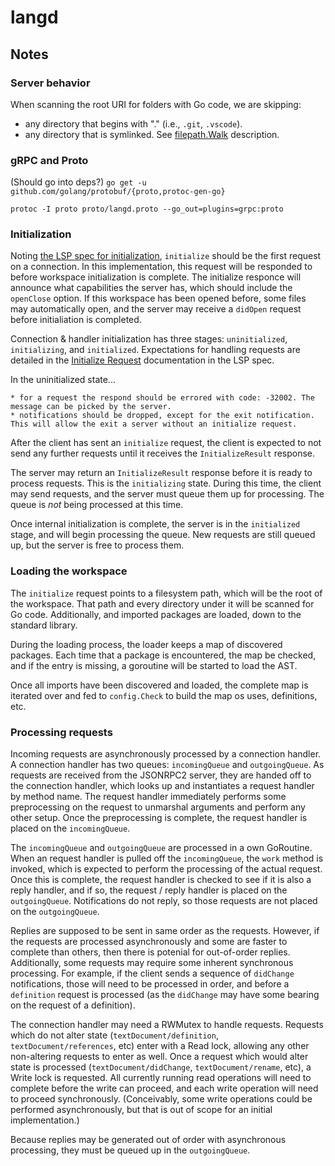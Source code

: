 # langd

## Notes

### Server behavior

When scanning the root URI for folders with Go code, we are skipping:

* any directory that begins with "." (i.e., `.git`, `.vscode`).
* any directory that is symlinked.  See [filepath.Walk](https://golang.org/pkg/path/filepath/#Walk) description.

### gRPC and Proto

(Should go into deps?)
`go get -u github.com/golang/protobuf/{proto,protoc-gen-go}`

`protoc -I proto proto/langd.proto --go_out=plugins=grpc:proto`

### Initialization

Noting [the LSP spec for initialization](https://github.com/Microsoft/language-server-protocol/blob/master/protocol.md#initialize-request), `initialize` should be the first request on a connection.  In this implementation, this request will be responded to before workspace initialization is complete.  The initialize responce will announce what capabilities the server has, which should include the `openClose` option.  If this workspace has been opened before, some files may automatically open, and the server may receive a `didOpen` request before initialiation is completed.

Connection & handler initialization has three stages: `uninitialized`, `initializing`, and `initialized`.  Expectations for handling requests are detailed in the [Initialize Request](https://github.com/Microsoft/language-server-protocol/blob/master/protocol.md#initialize-request) documentation in the LSP spec.

In the uninitialized state...

``` text
* for a request the respond should be errored with code: -32002. The message can be picked by the server.
* notifications should be dropped, except for the exit notification. This will allow the exit a server without an initialize request.
```

After the client has sent an `initialize` request, the client is expected to not send any further requests until it receives the `InitializeResult` response.

The server may return an `InitializeResult` response before it is ready to process requests.  This is the `initializing` state.  During this time, the client may send requests, and the server must queue them up for processing.  The queue is _not_ being processed at this time.

Once internal initialization is complete, the server is in the `initialized` stage, and will begin processing the queue.  New requests are still queued up, but the server is free to process them.

### Loading the workspace

The `initialize` request points to a filesystem path, which will be the root of the workspace.  That path and every directory under it will be scanned for Go code.  Additionally, and imported packages are loaded, down to the standard library.

During the loading process, the loader keeps a map of discovered packages.  Each time that a package is encountered, the map be checked, and if the entry is missing, a goroutine will be started to load the AST.

Once all imports have been discovered and loaded, the complete map is iterated over and fed to `config.Check` to build the map os uses, definitions, etc.

### Processing requests

Incoming requests are asynchronously processed by a connection handler.  A connection handler has two queues: `incomingQueue` and `outgoingQueue`. As requests are received from the JSONRPC2 server, they are handed off to the connection handler, which looks up and instantiates a request handler by method name. The request handler immediately performs some preprocessing on the request to unmarshal arguments and perform any other setup. Once the preprocessing is complete, the request handler is placed on the `incomingQueue`.

The `incomingQueue` and `outgoingQueue` are processed in a own GoRoutine. When an request handler is pulled off the `incomingQueue`, the `work` method is invoked, which is expected to perform the processing of the actual request. Once this is complete, the request handler is checked to see if it is also a reply handler, and if so, the request / reply handler is placed on the `outgoingQueue`. Notifications do not reply, so those requests are not placed on the `outgoingQueue`.

Replies are supposed to be sent in same order as the requests. However, if the requests are processed asynchronously and some are faster to complete than others, then there is potenial for out-of-order replies. Additionally, some requests may require some inherent synchronous processing. For example, if the client sends a sequence of `didChange` notifications, those will need to be processed in order, and before a `definition` request is processed (as the `didChange` may have some bearing on the request of a definition).

The connection handler may need a RWMutex to handle requests. Requests which do not alter state (`textDocument/definition`, `textDocument/references`, etc) enter with a Read lock, allowing any other non-altering requests to enter as well. Once a request which would alter state is processed (`textDocument/didChange`, `textDocument/rename`, etc), a Write lock is requested. All currently running read operations will need to complete before the write can proceed, and each write operation will need to proceed synchronously. (Conceivably, some write operations could be performed asynchronously, but that is out of scope for an initial implementation.)

Because replies may be generated out of order with asynchronous processing, they must be queued up in the `outgoingQueue`.